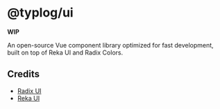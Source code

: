 # @typlog/ui

**WIP**

An open-source Vue component library optimized for fast development,
built on top of Reka UI and Radix Colors.

## Credits

- [Radix UI](https://radix-ui.com/)
- [Reka UI](https://reka-ui.com/)

